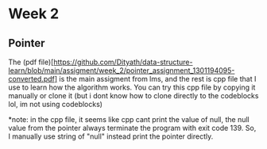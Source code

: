 # Week 2
## Pointer

The (pdf file)[https://github.com/Dityath/data-structure-learn/blob/main/assigment/week_2/pointer_assignment_1301194095-converted.pdf] is the main assigment from lms, and the rest is cpp file that I use to learn how the algorithm works. You can try this cpp file by copying it manually or clone it (but i dont know how to clone directly to the codeblocks lol, im not using codeblocks)

*note: in the cpp file, it seems like cpp cant print the value of null, the null value from the pointer always terminate the program with exit code 139. So, I manually use string of "null" instead print the pointer directly.
